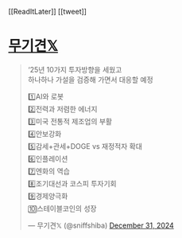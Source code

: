 [[ReadItLater]] [[tweet]]

# [무기견𝕏](https://twitter.com/sniffshiba/status/1874113228961366412)

> ‘25년 10가지 투자방향을 세웠고  
> 하나하나 가설을 검증해 가면서 대응할 예정  
>   
> 1️⃣AI와 로봇  
> 2️⃣전력과 저렴한 에너지  
> 3️⃣미국 전통적 제조업의 부활  
> 4️⃣안보강화  
> 5️⃣감세+관세+DOGE vs 재정적자 확대  
> 6️⃣인플레이션  
> 7️⃣엔화의 역습  
> 8️⃣조기대선과 코스피 투자기회  
> 9️⃣경제양극화  
> 🔟스테이블코인의 성장
> 
> — 무기견𝕏 (@sniffshiba) [December 31, 2024](https://twitter.com/sniffshiba/status/1874113228961366412?ref_src=twsrc%5Etfw)